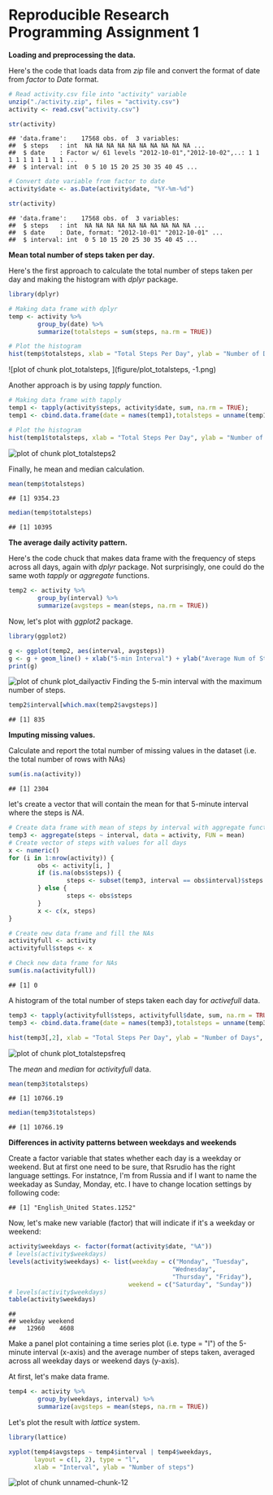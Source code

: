 Reproducible Research Programming Assignment 1
==============================================

**Loading and preprocessing the data.**

Here's the code that loads data from *zip* file and convert the format of date from *factor* to *Date* format.

```r
# Read activity.csv file into "activity" variable
unzip("./activity.zip", files = "activity.csv")
activity <- read.csv("activity.csv")

str(activity)
```

```
## 'data.frame':	17568 obs. of  3 variables:
##  $ steps   : int  NA NA NA NA NA NA NA NA NA NA ...
##  $ date    : Factor w/ 61 levels "2012-10-01","2012-10-02",..: 1 1 1 1 1 1 1 1 1 1 ...
##  $ interval: int  0 5 10 15 20 25 30 35 40 45 ...
```

```r
# Convert date variable from factor to date
activity$date <- as.Date(activity$date, "%Y-%m-%d")

str(activity)
```

```
## 'data.frame':	17568 obs. of  3 variables:
##  $ steps   : int  NA NA NA NA NA NA NA NA NA NA ...
##  $ date    : Date, format: "2012-10-01" "2012-10-01" ...
##  $ interval: int  0 5 10 15 20 25 30 35 40 45 ...
```

**Mean total number of steps taken per day.**

Here's the first approach to calculate the total number of steps taken per day and making the histogram with *dplyr* package.

```r
library(dplyr)
```

```r
# Making data frame with dplyr
temp <- activity %>% 
        group_by(date) %>% 
        summarize(totalsteps = sum(steps, na.rm = TRUE))
```

```r
# Plot the histogram
hist(temp$totalsteps, xlab = "Total Steps Per Day", ylab = "Number of Days", main = "Total Steps in a day", col = "red")
```

![plot of chunk plot_totalsteps, ](figure/plot_totalsteps, -1.png) 

Another approach is by using *tapply* function.

```r
# Making data frame with tapply
temp1 <- tapply(activity$steps, activity$date, sum, na.rm = TRUE);
temp1 <- cbind.data.frame(date = names(temp1),totalsteps = unname(temp1))
```


```r
# Plot the histogram
hist(temp1$totalsteps, xlab = "Total Steps Per Day", ylab = "Number of Days", main = "Total Steps in a day", col = "blue")
```

![plot of chunk plot_totalsteps2](figure/plot_totalsteps2-1.png) 

Finally, he mean and median calculation.

```r
mean(temp$totalsteps) 
```

```
## [1] 9354.23
```

```r
median(temp$totalsteps)
```

```
## [1] 10395
```

**The average daily activity pattern.**

Here's the code chuck that makes data frame with the frequency of steps across all days, again with *dplyr* package. Not surprisingly, one could do the same woth *tapply* or *aggregate* functions.

```r
temp2 <- activity %>% 
        group_by(interval) %>% 
        summarize(avgsteps = mean(steps, na.rm = TRUE))
```

Now, let's plot with *ggplot2* package.

```r
library(ggplot2)
```


```r
g <- ggplot(temp2, aes(interval, avgsteps))
g <- g + geom_line() + xlab("5-min Interval") + ylab("Average Num of Steps") + ggtitle("Average Daily Activity Pattern")
print(g)
```

![plot of chunk plot_dailyactiv](figure/plot_dailyactiv-1.png) 
Finding the 5-min interval with the maximum number of steps.

```r
temp2$interval[which.max(temp2$avgsteps)]
```

```
## [1] 835
```

**Imputing missing values.**

Calculate and report the total number of missing values in the dataset (i.e. the total number of rows with NAs)

```r
sum(is.na(activity))
```

```
## [1] 2304
```

let's create a vector that will contain the mean for that 5-minute interval where the steps is *NA*.

```r
# Create data frame with mean of steps by interval with aggregate function
temp3 <- aggregate(steps ~ interval, data = activity, FUN = mean)
# Create vector of steps with values for all days 
x <- numeric()
for (i in 1:nrow(activity)) {
        obs <- activity[i, ]
        if (is.na(obs$steps)) {
                steps <- subset(temp3, interval == obs$interval)$steps
        } else {
                steps <- obs$steps
        }
        x <- c(x, steps)
}

# Create new data frame and fill the NAs
activityfull <- activity
activityfull$steps <- x

# Check new data frame for NAs
sum(is.na(activityfull))
```

```
## [1] 0
```

A histogram of the total number of steps taken each day for *activefull* data.

```r
temp3 <- tapply(activityfull$steps, activityfull$date, sum, na.rm = TRUE)
temp3 <- cbind.data.frame(date = names(temp3),totalsteps = unname(temp3))

hist(temp3[,2], xlab = "Total Steps Per Day", ylab = "Number of Days", main = "Frequency of Total Steps in a day", col = "blue")
```

![plot of chunk plot_totalstepsfreq](figure/plot_totalstepsfreq-1.png) 

The *mean* and *median* for *activityfull* data.

```r
mean(temp3$totalsteps)
```

```
## [1] 10766.19
```

```r
median(temp3$totalsteps)
```

```
## [1] 10766.19
```

**Differences in activity patterns between weekdays and weekends**

Create a factor variable that states whether each day is a weekday or weekend. But at first one need to be sure, that Rsrudio has the right language settings. For instatnce, I'm from Russia and if I want to name the weekaday as Sunday, Monday, etc. I have to change location settings by following code:

```
## [1] "English_United States.1252"
```
Now, let's make new variable (factor) that will indicate if it's a weekday or weekend:

```r
activity$weekdays <- factor(format(activity$date, "%A"))
# levels(activity$weekdays)
levels(activity$weekdays) <- list(weekday = c("Monday", "Tuesday",
                                             "Wednesday", 
                                             "Thursday", "Friday"),
                                 weekend = c("Saturday", "Sunday"))
# levels(activity$weekdays)
table(activity$weekdays)
```

```
## 
## weekday weekend 
##   12960    4608
```

Make a panel plot containing a time series plot (i.e. type = "l") of the 5-minute interval (x-axis) and the average number of steps taken, averaged across all weekday days or weekend days (y-axis). 

At first, let's make data frame.

```r
temp4 <- activity %>%
        group_by(weekdays, interval) %>%
        summarize(avgsteps = mean(steps, na.rm = TRUE))
```

Let's plot the result with *lattice* system.

```r
library(lattice)
```

```r
xyplot(temp4$avgsteps ~ temp4$interval | temp4$weekdays, 
       layout = c(1, 2), type = "l", 
       xlab = "Interval", ylab = "Number of steps")
```

![plot of chunk unnamed-chunk-12](figure/unnamed-chunk-12-1.png) 
